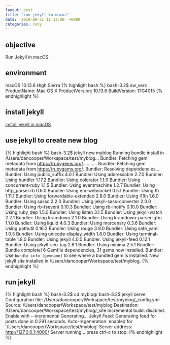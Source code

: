 ```yaml
---
layout: post
title: "run-jekyll-in-macos"
date:  2019-08-31 11:12:00  +0800
categories: ruby
---
```


## objective
Run Jekyll in macOS.

## environment
macOS 10.13.6 High Sierra
{% highlight bash %}
bash-3.2$ sw_vers
ProductName:    Mac OS X
ProductVersion: 10.13.6
BuildVersion:   17G4015
{% endhighlight %}

## install jekyll
[install jekyll in macOS](2019-08-31-install-jekyll-in-macos.markdown)

## use jekyll to create new blog
{% highlight bash %}
bash-3.2$ jekyll new myblog
Running bundle install in /Users/dancooper/Workspace/test/myblog...
  Bundler: Fetching gem metadata from https://rubygems.org/...........
  Bundler: Fetching gem metadata from https://rubygems.org/.
  Bundler: Resolving dependencies...
  Bundler: Using public_suffix 4.0.1
  Bundler: Using addressable 2.7.0
  Bundler: Using bundler 1.17.2
  Bundler: Using colorator 1.1.0
  Bundler: Using concurrent-ruby 1.1.5
  Bundler: Using eventmachine 1.2.7
  Bundler: Using http_parser.rb 0.6.0
  Bundler: Using em-websocket 0.5.1
  Bundler: Using ffi 1.11.1
  Bundler: Using forwardable-extended 2.6.0
  Bundler: Using i18n 1.6.0
  Bundler: Using sassc 2.2.0
  Bundler: Using jekyll-sass-converter 2.0.0
  Bundler: Using rb-fsevent 0.10.3
  Bundler: Using rb-inotify 0.10.0
  Bundler: Using ruby_dep 1.5.0
  Bundler: Using listen 3.1.5
  Bundler: Using jekyll-watch 2.2.1
  Bundler: Using kramdown 2.1.0
  Bundler: Using kramdown-parser-gfm 1.1.0
  Bundler: Using liquid 4.0.3
  Bundler: Using mercenary 0.3.6
  Bundler: Using pathutil 0.16.2
  Bundler: Using rouge 3.9.0
  Bundler: Using safe_yaml 1.0.5
  Bundler: Using unicode-display_width 1.6.0
  Bundler: Using terminal-table 1.8.0
  Bundler: Using jekyll 4.0.0
  Bundler: Using jekyll-feed 0.12.1
  Bundler: Using jekyll-seo-tag 2.6.1
  Bundler: Using minima 2.5.1
  Bundler: Bundle complete! 6 Gemfile dependencies, 31 gems now installed.
  Bundler: Use `bundle info [gemname]` to see where a bundled gem is installed.
New jekyll site installed in /Users/dancooper/Workspace/test/myblog.
{% endhighlight %}

## run jekyll
{% highlight bash %}
bash-3.2$ cd myblog/
bash-3.2$ jekyll serve
Configuration file: /Users/dancooper/Workspace/test/myblog/_config.yml
            Source: /Users/dancooper/Workspace/test/myblog
       Destination: /Users/dancooper/Workspace/test/myblog/_site
 Incremental build: disabled. Enable with --incremental
      Generating... 
       Jekyll Feed: Generating feed for posts
                    done in 0.291 seconds.
 Auto-regeneration: enabled for '/Users/dancooper/Workspace/test/myblog'
    Server address: http://127.0.0.1:4000/
  Server running... press ctrl-c to stop.
{% endhighlight %}

